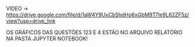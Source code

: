 VIDEO -> https://drive.google.com/file/d/1aW4Y9UxCbShdHo6xGbM9T7Ie9L62ZF5z/view?usp=drive_link



OS GRÁFICOS DAS QUESTÕES 123 E 4 ESTÃO NO ARQUIVO RELATÓRIO NA PASTA JUPYTER NOTEBOOK!
